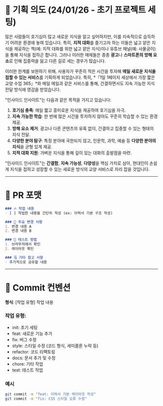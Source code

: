 # 🧩 기획 의도 (24/01/26 - 초기 프로젝트 세팅)
많은 사람들이 호기심이 많고 새로운 지식을 알고 싶어하지만, 이를 지속적으로 습득하기 어려운 환경에 놓여 있습니다. 특히, **지적 대화**를 즐기고자 하는 이들은 넓고 얕은 지식을 제공하는 책(예: 지적 대화를 위한 넓고 얕은 지식)이나 유튜브 채널(예: 사물궁이)을 통해 지식을 접하곤 합니다. 그러나 이러한 매체들은 종종 **광고**나 **스마트폰의 방해 요소**로 인해 집중력을 잃고 다른 길로 세는 경우가 많습니다.

이러한 한계를 보완하기 위해, 사용자가 꾸준히 적은 시간을 투자해 **매일 새로운 지식을 접할 수 있는 서비스**를 기획하게 되었습니다. 특히, *『1일 1페이지 세상에서 가장 짧은 교양 수업 365』*와 매일 메일과 같은 서비스를 통해, 간결하면서도 지속 가능한 지식 전달 방식에 영감을 받았습니다.

"인사이드 인사이트"는 다음과 같은 목적을 가지고 있습니다:

1. **호기심 충족**: 매일 짧고 흥미로운 지식을 제공하여 호기심을 자극.
2. **지속 가능한 학습**: 한 번에 많은 시간을 투자하지 않아도 꾸준히 학습할 수 있는 환경 제공.
3. **방해 요소 제거**: 광고나 다른 콘텐츠의 유혹 없이, 간결하고 집중할 수 있는 형태의 지식 전달.
4. **다양한 분야 탐구**: 특정 분야에 국한되지 않고, 인문학, 과학, 예술 등 **다양한 분야의 지식**을 균형 있게 제공.
5. **지적 대화 지원**: 가벼운 지식을 통해 깊이 있는 대화의 출발점을 마련.

"인사이드 인사이트"는 **간결함**, **지속 가능성**, **다양성**을 핵심 가치로 삼아, 현대인이 손쉽게 지식을 접하고 성장할 수 있는 새로운 방식의 교양 서비스로 자리 잡을 것입니다.

---

# 📝 PR 포맷
```markdown
### 🔥 작업 내용
- [ ] 작업한 내용을 간단히 작성 (ex: 이력서 기본 구조 작성)

### 📌 주요 변경 사항
1. 변경 내용 A
2. 변경 내용 B

### 🚀 테스트 방법
1. 브라우저에서 확인
2. 레이아웃 확인

### 🗒️ 기타 참고 사항
- 추가적으로 공유할 내용
```

---

# 📂 Commit 컨벤션

**형식**: [작업 유형] 작업 내용  

### 작업 유형:
- init: 초기 세팅
- feat: 새로운 기능 추가
- fix: 버그 수정
- style: 스타일 수정 (코드 형식, 세미콜론 누락 등)
- refactor: 코드 리팩토링
- docs: 문서 추가 및 수정
- chore: 기타 작업
- test: 테스트 작업

### 예시
```bash
git commit -m "feat: 이력서 기본 레이아웃 작성"
git commit -m "fix: CSS 스타일 오류 수정"
```
